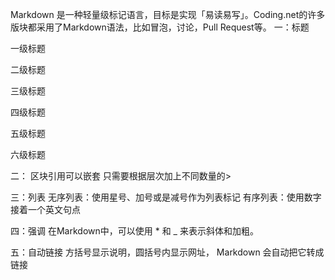 Markdown 是一种轻量级标记语言，目标是实现「易读易写」。Coding.net的许多版块都采用了Markdown语法，比如冒泡，讨论，Pull Request等。
一：标题

一级标题

二级标题

三级标题

四级标题

五级标题

六级标题

二： 区块引用可以嵌套
只需要根据层次加上不同数量的>

三：列表
无序列表：使用星号、加号或是减号作为列表标记
有序列表：使用数字接着一个英文句点

四：强调
在Markdown中，可以使用 * 和 _ 来表示斜体和加粗。

五：自动链接
方括号显示说明，圆括号内显示网址， Markdown 会自动把它转成链接
